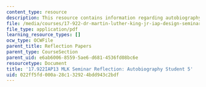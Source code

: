 ```yaml
---
content_type: resource
description: This resource contains information regarding autobiography Student 5.
file: /media/courses/17-922-dr-martin-luther-king-jr-iap-design-seminar-january-iap-2013/022ff5fd000a28c132924bdd943c2bdf_MIT17_922IAP13_RefPapr3E.pdf
file_type: application/pdf
learning_resource_types: []
ocw_type: OCWFile
parent_title: Reflection Papers
parent_type: CourseSection
parent_uid: e6ab6006-8559-5ae6-d681-4536fd08bc6e
resourcetype: Document
title: '17.922IAP13 MLK Seminar Reflection: Autobiography Student 5'
uid: 022ff5fd-000a-28c1-3292-4bdd943c2bdf
---
```

